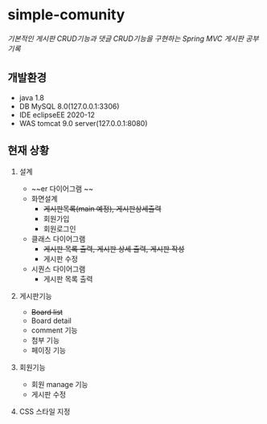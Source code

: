 simple-comunity
================
###### 기본적인 게시판 CRUD기능과 댓글 CRUD기능을 구현하는 Spring MVC 게시판 공부 기록

개발환경
----------------
* java 1.8
* DB
   MySQL 8.0(127.0.0.1:3306)
* IDE
   eclipseEE 2020-12
* WAS
   tomcat 9.0 server(127.0.0.1:8080)
   
현재 상황
----------------
1. 설계
   * ~~er 다이어그램 ~~
   * 화면설계 
      * ~~게시판목록(main 예정), 게시판상세출력~~
      * 회원가입
      * 회원로그인
   * 클래스 다이어그램
      * ~~게시판 목록 출력, 게시판 상세 출력, 게시판 작성~~
      * 게시판 수정
   * 시퀀스 다이어그램
      * 게시판 목록 출력
   
2. 게시판기능 
   * ~~Board list~~
   * Board detail
   * comment 기능
   * 첨부 기능
   * 페이징 기능
3. 회원기능
   * 회원 manage 기능
   * 게시판 수정
4. CSS 스타일 지정
   
